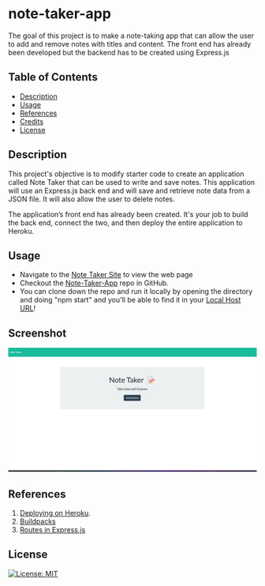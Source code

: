 # note-taker-app
The goal of this project is to make a note-taking app that can allow the user to add and remove notes with titles and content. The front end has already been developed but the backend has to be created using Express.js 

## Table of Contents

* [Description](#description)
* [Usage](#usage)
* [References](#References)
* [Credits](#credits)
* [License](#license)

## Description
This project's objective is to modify starter code to create an application called Note Taker that can be used to write and save notes. This application will use an Express.js back end and will save and retrieve note data from a JSON file. It will also allow the user to delete notes. 

The application’s front end has already been created. It's your job to build the back end, connect the two, and then deploy the entire application to Heroku.

     
## Usage

* Navigate to the [Note Taker Site](https://note-taking-app-ajl.herokuapp.com/) to view the web page 
* Checkout the [Note-Taker-App](https://github.com/AlbertoJL3/note-taker-app) repo in GitHub.
* You can clone down the repo and run it locally by opening the directory and doing "npm start" and you'll be able to find it in your [Local Host URL](http://localhost:3001)!

## Screenshot

![Note Taker App](./public/assets/images/img2.jpg)

## References
1. [Deploying on Heroku](https://devcenter.heroku.com/articles/git).
2. [Buildpacks](https://devcenter.heroku.com/articles/buildpacks) 
3. [Routes in Express.js](https://expressjs.com/en/guide/routing.html)


## License

[![License: MIT](https://img.shields.io/badge/License-MIT-yellow.svg)](https://opensource.org/licenses/MIT)
